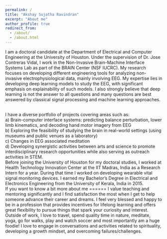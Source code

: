 ```yaml
---
permalink: /
title: "Akshay Sujatha Ravindran"
excerpt: "About me"
author_profile: true
redirect_from: 
  - /about/
  - /about.html
---
```




I am a doctoral candidate at the Department of Electrical and Computer Engineering at the University of Houston. Under the supervision of Dr. Jose Contreras Vidal, I work in the Non-Invasive Brain-Machine Interface Systems Lab as part of the BRAIN Center (NSF IUCRC). My research focuses on developing different engineering tools for analyzing non-invasive electrophysiological data, mainly involving EEG. My expertise lies in developing deep learning models to study the EEG, with significant emphasis on explainability of such models. I also strongly believe that deep learning is not the answer to all questions and many questions are best answered by classical signal processing and machine learning approaches. 

<br />
I have a diverse portfolio of projects covering areas such as: <br />a) Brain-computer interface systems: predicting balance perturbation, lower limb kinematics, and decoding hand motor imagery from EEG <br /> b) Exploring the feasibility of studying the brain in real-world settings (using museums and public venues as a laboratory) <br /> c) Changes in EEG associated meditation <br /> d) Developing synergistic activities between arts and science to promote interdisciplinary research opportunities while also serving as outreach activities in STEM. 
<br />
Before joining the University of Houston for my doctoral studies, I worked at Health Technology Innovation Center at the IIT Madras, India as a Research Intern for a year. During that time I worked on developing wearable vital signal monitoring devices. I earned my Bachelor’s Degree in Electrical and Electronics Engineering from the University of Kerala, India in 2015.

<br />
If you want to know a bit more about me
======
I value teaching and mentoring significantly and I find satisfaction the most when I get to help someone advance their career and dreams. I feel very blessed and happy to be in a profession that provides incentives for lifelong learning and offers great flexibility to pursue things that spark your curiosity and interest. Outside of work, I love to travel, spend quality time in nature, meditate, yoga, go for walks, play and watch soccer and most importantly am a huge foodie! I love to engage in conversations and activities related to spirituality, developing a growth mindset, and overcoming failures/challenges.  
